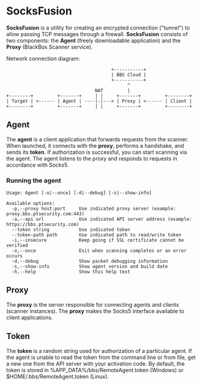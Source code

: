 # SocksFusion

**SocksFusion** is a utility for creating an encrypted connection ("tunnel") to allow passing TCP messages through a firewall. **SocksFusion** consists of two components: the **Agent** (freely downloadable application) and the **Proxy** (BlackBox Scanner service). 

Network connection diagram:

                                           +-----------+
                                           | BBS Cloud |
                                           +-----------+
                                                 ^
                                     NAT         |
    +--------+         +-------+     | |     +-------+         +--------+
    | Target | <------ | Agent | ----|-|---> | Proxy | <------ | Client |
    +--------+         +-------+     | |     +-------+         +--------+


## Agent

The **agent** is a client application that forwards requests from the scanner. When launched, it connects with the **proxy**, performs a handshake, and sends its **token**. If authorization is successful, you can start scanning via the agent. The agent listens to the proxy and responds to requests in accordance with Socks5.

### Running the agent
```
Usage: Agent [-o|--once] [-d|--debug] [-s|--show-info]

Available options:
  -p,--proxy host:port     Use indicated proxy server (example: proxy.bbs.ptsecurity.com:443) 
  -a,--api url             Use indicated API server address (example: https://bbs.ptsecurity.com) 
  --token string           Use indicated token 
  --token-path path        Use indicated path to read/write token 
  -i,--insecure            Keep going if SSL certificate cannot be verified 
  -o,--once                Exit when scanning completes or an error occurs 
  -d,--debug               Show packet debugging information 
  -s,--show-info           Show agent version and build date 
  -h,--help                Show this help text 
```
## Proxy

The **proxy** is the server responsible for connecting agents and clients (scanner instances). The **proxy** makes the Socks5 interface available to client applications.

## Token

The **token** is a random string used for authorization of a particular agent. If the agent is unable to read the token from the command line or from file, get a new one from the API server with your activation code. By default, the token is stored in %APP_DATA%/bbs/RemoteAgent.token (Windows) or $HOME/.bbs/RemoteAgent.token (Linux).
